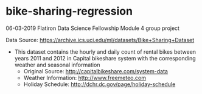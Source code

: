 # bike-sharing-regression
06-03-2019 Flatiron Data Science Fellowship Module 4 group project 

Data Source: https://archive.ics.uci.edu/ml/datasets/Bike+Sharing+Dataset 
  *  This dataset contains the hourly and daily count of rental bikes between years 2011 and 2012 in Capital bikeshare system with the corresponding weather and seasonal information 
      * Original Source: http://capitalbikeshare.com/system-data 
      * Weather Information: http://www.freemeteo.com 
      * Holiday Schedule: http://dchr.dc.gov/page/holiday-schedule
  
